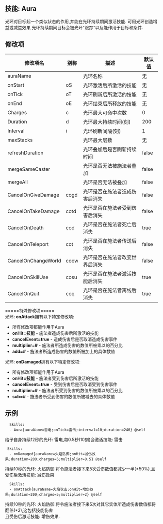 技能: Aura
--------------------------

光环对目标起一个类似状态的作用,并能在光环持续期间激活技能.
可用光环创造增益或减益效果
光环持续期间目标会被光环"跟踪"以及能作用于目标和条件.

修改项
----------

| 修改项名 | 别称    | 描述                                                                                                    | 默认值 |
|-----------|------------|----------------------------------------------------------------------------------------------------------------|---------------|
| auraName            |         | 光环名称 | 无          |
| onStart             | oS      | 光环激活后所激活的技能 | 无          |
| onTick              | oT      | 光环刷新后所激活的技能 | 无          |
| onEnd               | oE      | 光环结束后所释放的技能 | 无          |
| Charges             | c       | 光环最大可命中次数               | 0             |
| Duration            | d       | 光环最大持续时间(刻) | 200           |
| Interval            | i       | 光环刷新间隔(刻) | 1             |
| maxStacks           |         | 光环最大层数 | 无          |
| refreshDuration     |         | 光环叠加后是否刷新持续时间 | false         |
| mergeSameCaster     |         | 光环是否无法被施法者叠加| false         |
| mergeAll            |         | 光环是否无法被叠加 | false         |
| CancelOnGiveDamage  | cogd    | 光环是否在施法者造成伤害后消失 | false         |
| CancelOnTakeDamage  | cotd    | 光环是否在施法者受到伤害后消失 | false         |
| CancelOnDeath       | cod     | 光环是否在施法者死亡后消失 | true         |
| CancelOnTeleport    | cot     | 光环是否在施法者传送后消失 | false         |
| CancelOnChangeWorld | cocw    | 光环是否在施法者改变世界后消失 | false         |
| CancelOnSkillUse    | cosu    | 光环是否在施法者激活技能后消失 | true         |
| CancelOnQuit        | coq     | 光环是否在施法者离线后消失 | true         |

  
=====特殊修改项=====  
光环: **onAttack**拥有以下特定修改项:

-   所有修改项都能作用于Aura
-   **onHit=技能** - 施法者造成伤害后所激活的技能
-   **cancelEvent=true** - 造成伤害后是否取消造成伤害事件
-   **multiplier=#** - 施法者所造成伤害的数值所被乘以的百分比
-   **add=#** - 施法者所造成伤害的数值所被加上的具体数值

光环: **onDamaged**拥有以下特定修改项:

-   所有修改项都能作用于Aura
-   **onHit=技能** - 施法者受到伤害后所激活的技能
-   **cancelEvent=true** - 受到伤害后是否取消受到伤害事件
-   **multiplier=#** - 施法者所受到伤害的数值所被乘以的百分比
-   **sub=#** - 施法者所受到伤害的数值所被减去的具体数值

示例
--------

      Skills:
      - Aura{auraName=雷电;onTick=雷击;interval=10;duration=240} @self

给予自身持续12秒的光环: 雷电,每0.5秒(10刻)会激活技能: 雷击

     Skills:
      - onDamaged{auraName=火焰防御;onHit=减伤效果;duration=200;charges=5;multiplier=0.5} @self

持续10秒的光环: 火焰防御 将令施法者接下来5次受伤数值都减少一半(*50%),且受伤后激活技能: 减伤效果

      Skills:
      - onAttack{auraName=火焰攻击;onHit=增伤效果;duration=200;charges=5;multiplier=2} @self

持续10秒的光环: 火焰防御 将令施法者接下来5次对其它实体所造成伤害数值都将翻倍(*2),这包括技能伤害  
且受伤后激活技能: 增伤效果.

